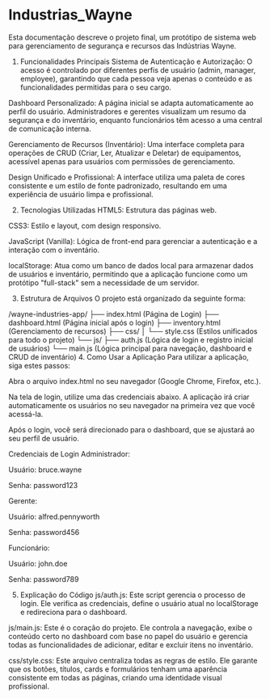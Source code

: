 # Industrias_Wayne
Esta documentação descreve o projeto final, um protótipo de sistema web para gerenciamento de segurança e recursos das Indústrias Wayne.

1. Funcionalidades Principais
Sistema de Autenticação e Autorização: O acesso é controlado por diferentes perfis de usuário (admin, manager, employee), garantindo que cada pessoa veja apenas o conteúdo e as funcionalidades permitidas para o seu cargo.

Dashboard Personalizado: A página inicial se adapta automaticamente ao perfil do usuário. Administradores e gerentes visualizam um resumo da segurança e do inventário, enquanto funcionários têm acesso a uma central de comunicação interna.

Gerenciamento de Recursos (Inventário): Uma interface completa para operações de CRUD (Criar, Ler, Atualizar e Deletar) de equipamentos, acessível apenas para usuários com permissões de gerenciamento.

Design Unificado e Profissional: A interface utiliza uma paleta de cores consistente e um estilo de fonte padronizado, resultando em uma experiência de usuário limpa e profissional.

2. Tecnologias Utilizadas
HTML5: Estrutura das páginas web.

CSS3: Estilo e layout, com design responsivo.

JavaScript (Vanilla): Lógica de front-end para gerenciar a autenticação e a interação com o inventário.

localStorage: Atua como um banco de dados local para armazenar dados de usuários e inventário, permitindo que a aplicação funcione como um protótipo "full-stack" sem a necessidade de um servidor.

3. Estrutura de Arquivos
O projeto está organizado da seguinte forma:

/wayne-industries-app/
├── index.html         (Página de Login)
├── dashboard.html     (Página inicial após o login)
├── inventory.html     (Gerenciamento de recursos)
├── css/
│   └── style.css      (Estilos unificados para todo o projeto)
└── js/
    ├── auth.js        (Lógica de login e registro inicial de usuários)
    └── main.js        (Lógica principal para navegação, dashboard e CRUD de inventário)
4. Como Usar a Aplicação
Para utilizar a aplicação, siga estes passos:

Abra o arquivo index.html no seu navegador (Google Chrome, Firefox, etc.).

Na tela de login, utilize uma das credenciais abaixo. A aplicação irá criar automaticamente os usuários no seu navegador na primeira vez que você acessá-la.

Após o login, você será direcionado para o dashboard, que se ajustará ao seu perfil de usuário.

Credenciais de Login
Administrador:

Usuário: bruce.wayne

Senha: password123

Gerente:

Usuário: alfred.pennyworth

Senha: password456

Funcionário:

Usuário: john.doe

Senha: password789

5. Explicação do Código
js/auth.js: Este script gerencia o processo de login. Ele verifica as credenciais, define o usuário atual no localStorage e redireciona para o dashboard.

js/main.js: Este é o coração do projeto. Ele controla a navegação, exibe o conteúdo certo no dashboard com base no papel do usuário e gerencia todas as funcionalidades de adicionar, editar e excluir itens no inventário.

css/style.css: Este arquivo centraliza todas as regras de estilo. Ele garante que os botões, títulos, cards e formulários tenham uma aparência consistente em todas as páginas, criando uma identidade visual profissional.
